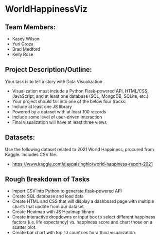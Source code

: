 # WorldHappinessViz

## Team Members:
* Kasey Wilson
* Yuri Groza
* Brad Medford
* Kelly Rose 

## Project Description/Outline:
Your task is to tell a story with Data Visualization 
* Visualization must include a Python Flask-powered API, HTML/CSS, JavaScript, and at least one database (SQL, MongoDB, SQLite, etc.)
* Your project should fall into one of the below four tracks:
* Include at least one JS library
* Powered by a dataset with at least 100 records
* Include some level of user-driven interaction
* Final visualization will have at least three views

## Datasets:
Use the following dataset related to 2021 World Happiness, procured from Kaggle. Includes CSV file. 
* https://www.kaggle.com/ajaypalsinghlo/world-happiness-report-2021

## Rough Breakdown of Tasks
* Import CSV into Python to generate flask-powered API
* Create SQL database and load data 
* Create HTML and CSS that will display a dashboard page with multiple charts that update from our dataset
* Create Heatmap with JS Heatmap library
* Create interactive dropdowns or input box to select different happiness factors (i.e. life expectancy) vs. happiness score and chart those on a scatter plot. 
* Create bar chart with top 10 countries for a third visualization. 
